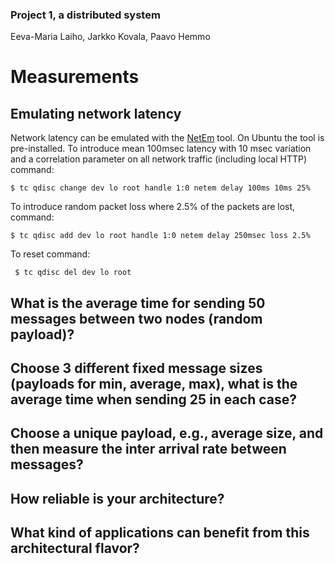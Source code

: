 
### Project 1, a distributed system
Eeva-Maria Laiho, Jarkko Kovala, Paavo Hemmo


# Measurements

## Emulating network latency

Network latency can be emulated with the [NetEm](https://wiki.linuxfoundation.org/networking/netem) tool. On Ubuntu the tool is pre-installed. To introduce mean 100msec latency with 10 msec variation and a correlation parameter on all network traffic (including local HTTP) command:

``` $ tc qdisc change dev lo root handle 1:0 netem delay 100ms 10ms 25% ```

To introduce random packet loss where 2.5% of the packets are lost, command:

``` $ tc qdisc add dev lo root handle 1:0 netem delay 250msec loss 2.5% ```

To reset command:

``` $ tc qdisc del dev lo root```


## What is the average time for sending 50 messages between two nodes (random payload)?

## Choose 3 different fixed message sizes (payloads for min, average, max), what is the average time when sending 25 in each case?

## Choose a unique payload, e.g., average size, and then measure the inter arrival rate between messages?

## How reliable is your architecture? 

## What kind of applications can benefit from this architectural flavor?
